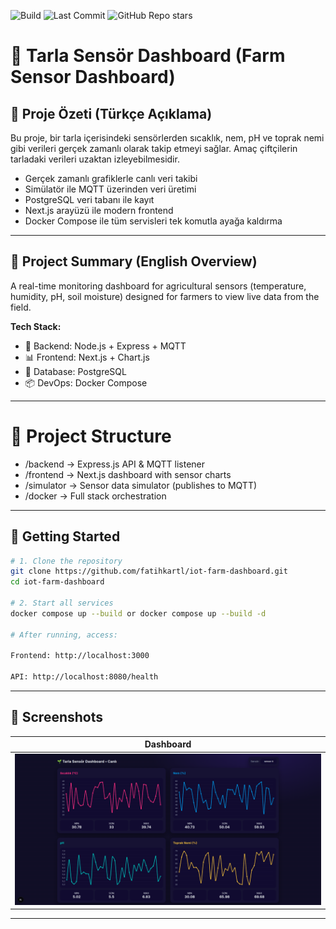 ![Build](https://github.com/fatihkartl/iot-farm-dashboard/actions/workflows/ci.yml/badge.svg)
![Last Commit](https://img.shields.io/github/last-commit/fatihkartl/iot-farm-dashboard?label=Son%20Commit)
![GitHub Repo stars](https://img.shields.io/github/stars/fatihkartl/iot-farm-dashboard?style=social)


# 🌱 Tarla Sensör Dashboard (Farm Sensor Dashboard)

## 📌 Proje Özeti (Türkçe Açıklama)

Bu proje, bir tarla içerisindeki sensörlerden sıcaklık, nem, pH ve toprak nemi gibi verileri gerçek zamanlı olarak takip etmeyi sağlar. Amaç çiftçilerin tarladaki verileri uzaktan izleyebilmesidir.

- Gerçek zamanlı grafiklerle canlı veri takibi
- Simülatör ile MQTT üzerinden veri üretimi
- PostgreSQL veri tabanı ile kayıt
- Next.js arayüzü ile modern frontend
- Docker Compose ile tüm servisleri tek komutla ayağa kaldırma

---

## 💼 Project Summary (English Overview)

A real-time monitoring dashboard for agricultural sensors (temperature, humidity, pH, soil moisture) designed for farmers to view live data from the field.

**Tech Stack:**
- 🧠 Backend: Node.js + Express + MQTT
- 📊 Frontend: Next.js + Chart.js
- 🐘 Database: PostgreSQL
- 📦 DevOps: Docker Compose

---

# 📂 Project Structure

- /backend       -> Express.js API & MQTT listener
- /frontend      -> Next.js dashboard with sensor charts
- /simulator     -> Sensor data simulator (publishes to MQTT)
- /docker        -> Full stack orchestration

---


## 🚀 Getting Started

```bash
# 1. Clone the repository
git clone https://github.com/fatihkartl/iot-farm-dashboard.git
cd iot-farm-dashboard

# 2. Start all services
docker compose up --build or docker compose up --build -d

# After running, access:

Frontend: http://localhost:3000

API: http://localhost:8080/health
```
---
## 📸 Screenshots

| Dashboard                         
| --------------------------------- 
| ![ss1](screenshots/dashboard.png)

---